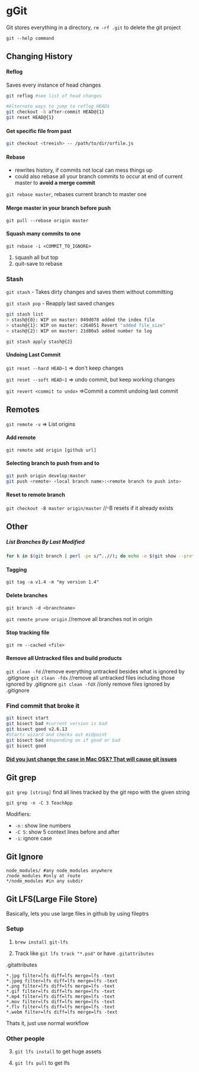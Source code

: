 # gGit

Git stores everything in a directory, `rm -rf .git` to delete the git project

`git --help command`

## Changing History

#### Reflog

Saves every instance of head changes

```bash
git reflog #see list of head changes

#Alternate ways to jump to reflog HEADS
git checkout -b after-commit HEAD@{1}
git reset HEAD@{1}
```

#### Get specific file from past

```bash
git checkout <treeish> -- /path/to/dir/orfile.js
```

#### Rebase

- rewrites history, if commits not local can mess things up
- could also rebase all your branch commits to occur at end of current master to **avoid a merge commit**

`git rebase master`, rebases current branch to master one 

#### Merge master in your branch before push

`git pull --rebase origin master`

#### Squash many commits to one

`git rebase -i <COMMIT_TO_IGNORE>`

1. `S`quash all but top
2. quit-save to rebase

### Stash

`git stash` - Takes dirty changes and saves them without committing

`git stash pop` - Reapply last saved changes

```bash
git stash list
> stash@{0}: WIP on master: 049d078 added the index file
> stash@{1}: WIP on master: c264051 Revert "added file_size"
> stash@{2}: WIP on master: 21d80a5 added number to log
```

`git stash apply stash@{2}` 

#### Undoing Last Commit

`git reset --hard HEAD~1` => don't keep changes

`git reset --soft HEAD~1` => undo commit, but keep working changes

`git revert <commit to undo>` =>Commit a commit undoing last commit

## Remotes

`git remote -v`  => List origins

#### Add remote

`git remote add origin [github url]`

#### Selecting branch to push from and to

```bash
git push origin develop:master
git push <remote> <local branch name>:<remote branch to push into>
```

#### Reset to remote branch

`git checkout -B master origin/master` //-B resets if it already exists

## Other

##### List Branches By Last Modified

```bash
for k in $(git branch | perl -pe s/^..//); do echo -e $(git show --pretty=format:"%Cgreen%ci %Cblue%cr%Creset" $k -- | head -n 1)\\t$k; done | sort -r
```

#### Tagging

`git tag -a v1.4 -m "my version 1.4"`

#### Delete branches

`git branch -d <branchname>` 

`git remote prune origin`  //remove all branches not in origin

#### Stop tracking file

`git rm --cached <file>`

#### Remove all Untracked files and build products

`git clean -fd` //remove everything untracked besides what is  ignored by .gitignore
`git clean -fdx` //remove all untracked files including those ignored by .gitignore
`git clean -fdX` //only remove files ignored by .gitignore

### Find commit that broke it

```bash
git bisect start
git bisect bad #current version is bad
git bisect good v2.6.13
#Starts wizard and checks out midpoint
git bisect bad #depending on if good or bad
git bisect good
```

#### [Did you just change the case in Mac OSX? That will cause git issues](https://stackoverflow.com/questions/13805750/git-fails-to-detect-renaming)

## Git grep

`git grep [string]` find all lines tracked by the git repo with the given string

`git grep -n -C 3 TeachApp` 

Modifiers:

- `-n` : show line numbers
- `-C 5`: show 5 context lines before and after 
- `-i`: ignore case

## Git Ignore

```
node_modules/ #any node_modules anywhere
/node_modules #only at route
*/node_modules #in any subdir
```

## Git LFS(Large File Store)

Basically, lets you use large files in github by using fileptrs

### Setup

1) `brew install git-lfs`

2) Track like `git lfs track "*.psd"` or have `.gitattributes`

.gitattributes

```
*.jpg filter=lfs diff=lfs merge=lfs -text
*.jpeg filter=lfs diff=lfs merge=lfs -text
*.png filter=lfs diff=lfs merge=lfs -text
*.gif filter=lfs diff=lfs merge=lfs -text
*.mp4 filter=lfs diff=lfs merge=lfs -text
*.mov filter=lfs diff=lfs merge=lfs -text
*.flv filter=lfs diff=lfs merge=lfs -text
*.webm filter=lfs diff=lfs merge=lfs -text
```

Thats it, just use normal workflow 

### Other people

3) `git lfs install` to get huge assets

4) `git lfs pull` to get lfs

